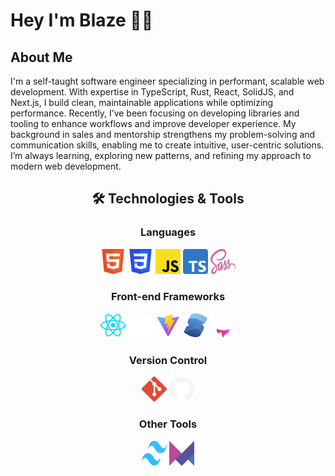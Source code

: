 # Hey I'm Blaze 👋🏻

## About Me

I'm a self-taught software engineer specializing in performant, scalable web development. With expertise in TypeScript, Rust, React, SolidJS, and Next.js, I build clean, maintainable applications while optimizing performance. Recently, I’ve been focusing on developing libraries and tooling to enhance workflows and improve developer experience. My background in sales and mentorship strengthens my problem-solving and communication skills, enabling me to create intuitive, user-centric solutions. I’m always learning, exploring new patterns, and refining my approach to modern web development.

<div align="center">

## 🛠️ Technologies & Tools

### Languages

<div>
  <a href='https://developer.mozilla.org/en-US/docs/Web/HTML'><img src="./logos/html-logo.svg" title="HTML" alt="HTML" width="40" height="40"/></a>
  <a href="https://developer.mozilla.org/en-US/docs/Web/CSS"><img src="./logos/css-logo.svg" title="CSS" alt="CSS" width="40" height="40"/></a>
  <a href="https://developer.mozilla.org/en-US/docs/Web/JavaScript"><img src="./logos/javascript-logo.svg" title="Javascript" alt="Javascript" width="40" height="40"/></a>
  <a href="https://www.typescriptlang.org"><img src="./logos/typescript-logo.svg" title="Typescript" alt="Typescript" width="40" height="40"/></a>
  <a href="https://sass-lang.com/"><img src="./logos/sass-logo.svg" title="SASS" alt="SASS" width="40" height="40"/></a>
</div>

### Front-end Frameworks

<div>
  <a href='https://react.dev/'><img src="./logos/react-logo.svg" title="React" alt="React" width="40" height="40"/></a>
  <a href="https://nextjs.org/"><img src="./logos/nextjs-logo.svg" title="NextJS" alt="NextJS" width="40" height="40"/></a>
  <a href="https://vitejs.dev/"><img src="./logos/vite-logo.svg" title="Vite" alt="Vite" width="40" height="40"/></a>
  <a href="https://solidjs.com/"><img src="./logos/solidjs-logo.svg" title="SolidJS" alt="SolidJS" width="40" height="40"/></a>
  <a href="https://astro.build/"><img src="./logos/astrojs-logo.svg" title="Astro" alt="Astro" width="40" height="40"/></a>
</div>

### Version Control

<div>
  <a href="https://git-scm.com/"><img src="./logos/git-logo.svg" title="Git" alt="Git" width="40" height="40"/></a>
  <a href="https://github.com/"><img src="./logos/github-logo.svg" title="GitHub" alt="GitHub" width="40" height="40"/></a>
</div>

### Other Tools

<div> 
  <a href="https://tailwindcss.com/"><img src="./logos/tailwindcss-logo.svg" title="Tailwind CSS" alt="Tailwind CSS" width="40" height="40"/></a>
  <a href="https://www.framer.com/api/motion/"><img src="./logos/framer-motion-logo.svg" title="Framer Motion" alt="Framer Motion" width="40" height="40"/></a>
</div>

</div>
